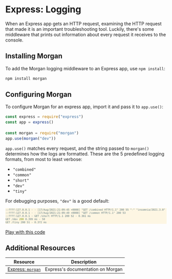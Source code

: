 # Express: Logging

When an Express app gets an HTTP request, examining the HTTP request that made it is an important troubleshooting tool. Luckily, there's some middleware that prints out information about every request it receives to the console.

## Installing Morgan

To add the Morgan logging middleware to an Express app, use `npm install`:

```bash
npm install morgan
```

## Configuring Morgan

To configure Morgan for an express app, import it and pass it to `app.use()`:

```js
const express = require("express")
const app = express()

const morgan = require("morgan")
app.use(morgan("dev"))
```

`app.use()` matches every request, and the string passed to `morgan()` determines how the logs are formatted. These are the 5 predefined logging formats, from most to least verbose:

* `"combined"`
* `"common"`
* `"short"`
* `"dev"`
* `"tiny"`

For debugging purposes, `"dev"` is a good default:

![The 5 different logging formats](assets/logging-formats.png)

[Play with this code](https://codesandbox.io/s/affectionate-water-4gkgg)

## Additional Resources

| Resource | Description |
| --- | --- |
| [Express: `morgan`](http://expressjs.com/en/resources/middleware/morgan.html) | Express's documentation on Morgan |
